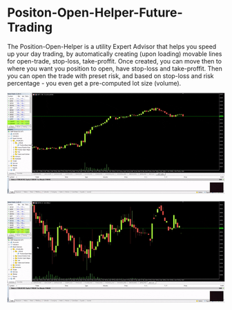 # Positon-Open-Helper-Future-Trading

The Position-Open-Helper is a utility Expert Advisor that helps you speed up your day trading, by automatically creating (upon loading) movable lines for open-trade, stop-loss, take-proffit.
Once created, you can move then to where you want you position to open, have stop-loss and take-proffit. Then you can open the trade with preset risk, and based on stop-loss and risk percentage - you even get a pre-computed lot size (volume). 

<p align="left" dir="auto">
  <a target="_blank" rel="noopener noreferrer" href="/Demo_Poh_Sell-market-RTY-opt.gif">
    <img src="/img/Demo_Poh_Sell-market-RTY-opt.gif" alt="Demo for using POH for Buy-Limit position.">
  </a>
</p>


<p align="left" dir="auto">
  <a target="_blank" rel="noopener noreferrer" href="/Demo_Poh_Buy-limit-GCE-opt.gif">
    <img src="/img/Demo_Poh_Buy-limit-GCE-opt.gif" alt="Demo for using POH for Buy-Limit position.">
  </a>
</p>
